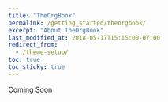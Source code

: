 ```yaml
---
title: "TheOrgBook"
permalink: /getting_started/theorgbook/
excerpt: "About TheOrgBook"
last_modified_at: 2018-05-17T15:15:00-07:00
redirect_from:
  - /theme-setup/
toc: true
toc_sticky: true
---
```


Coming Soon